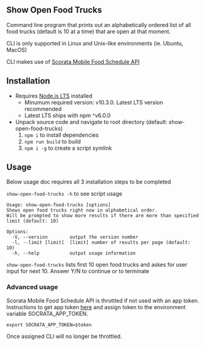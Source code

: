 ## Show Open Food Trucks
Command line program that prints out an alphabetically ordered list of all food trucks (default is 10 at a time) that are open at that moment.

CLI is only supported in Linux and Unix-like environments (ie. Ubuntu, MacOS)

CLI makes use of [Scorata Mobile Food Schedule API](https://dev.socrata.com/foundry/data.sfgov.org/jjew-r69b)

## Installation
- Requires [Node.js LTS](https://nodejs.org/en/download/) installed
  - Minumum required version: v10.3.0. Latest LTS version recommended
  - Latest LTS ships with npm ^v6.0.0
- Unpack source code and navigate to root directory (default: show-open-food-trucks)
  1. `npm i` to install dependencies
  2. `npm run build` to build 
  3. `npm i -g` to create a script symlink


## Usage
Below usage doc requires all 3 installation steps to be completed

`show-open-food-trucks -h` to see script usage
```
Usage: show-open-food-trucks [options]
Shows open food trucks right now in alphabetical order.
Will be prompted to show more results if there are more than specified limit (default: 10)

Options:
  -V, --version        output the version number
  -l, --limit [limit]  [limit] number of results per page (default: 10)
  -h, --help           output usage information
```
`show-open-food-trucks` lists first 10 open food trucks and askes for user input for next 10. Answer Y/N to continue or to terminate

### Advanced usage
Scorata Mobile Food Schedule API is throttled if not used with an app token. Instructions to get app token [here](https://dev.socrata.com/docs/app-tokens.html) and assign token to the environment variable SOCRATA_APP_TOKEN.

`export SOCRATA_APP_TOKEN=$token`

Once assigned CLI will no longer be throttled.
